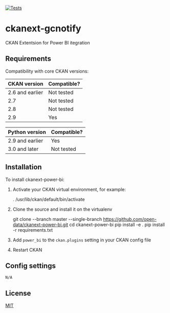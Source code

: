 [![Tests](https://github.com/open-data/ckanext-power-bi/workflows/Tests/badge.svg?branch=main)](https://github.com/open-data/ckanext-power-bi/actions)

# ckanext-gcnotify

CKAN Extentsion for Power BI itegration


## Requirements

Compatibility with core CKAN versions:

| CKAN version    | Compatible?   |
| --------------- | ------------- |
| 2.6 and earlier | Not tested    |
| 2.7             | Not tested    |
| 2.8             | Not tested    |
| 2.9             | Yes    |

| Python version    | Compatible?   |
| --------------- | ------------- |
| 2.9 and earlier | Yes    |
| 3.0 and later             | Not tested    |

## Installation

To install ckanext-power-bi:

1. Activate your CKAN virtual environment, for example:

     . /usr/lib/ckan/default/bin/activate

2. Clone the source and install it on the virtualenv

    git clone --branch master --single-branch https://github.com/open-data/ckanext-power-bi.git
    cd ckanext-power-bi
    pip install -e .
    pip install -r requirements.txt

3. Add `power_bi` to the `ckan.plugins` setting in your CKAN
   config file

4. Restart CKAN

## Config settings

```
N/A
```

## License

[MIT](https://raw.githubusercontent.com/open-data/ckanext-power-bi/master/LICENSE)
